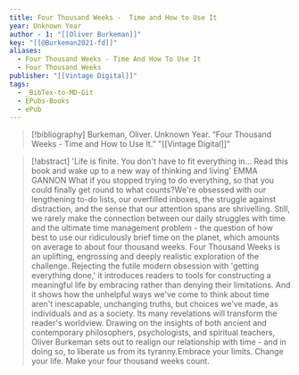 ```yaml
---
title: Four Thousand Weeks -  Time and How to Use It
year: Unknown Year
author - 1: "[[Oliver Burkeman]]"
key: "[[@Burkeman2021-fd]]"
aliases:
  - Four Thousand Weeks - Time And How To Use It
  - Four Thousand Weeks
publisher: "[[Vintage Digital]]"
tags:
  - _BibTex-to-MD-Git
  - EPubs-Books
  - ePub
---
```


> [!bibliography]
> Burkeman, Oliver. Unknown Year. “Four Thousand Weeks -  Time and How to Use It.” "[[Vintage Digital]]"

> [!abstract]
> 'Life is finite. You don't have to fit everything in... Read this book and wake up to a new way of thinking and living' EMMA GANNON What if you stopped trying to do everything, so that you could finally get round to what counts?We're obsessed with our lengthening to-do lists, our overfilled inboxes, the struggle against distraction, and the sense that our attention spans are shrivelling. Still, we rarely make the connection between our daily struggles with time and the ultimate time management problem -  the question of how best to use our ridiculously brief time on the planet, which amounts on average to about four thousand weeks. Four Thousand Weeks is an uplifting, engrossing and deeply realistic exploration of the challenge. Rejecting the futile modern obsession with 'getting everything done,' it introduces readers to tools for constructing a meaningful life by embracing rather than denying their limitations. And it shows how the unhelpful ways we've come to think about time aren't inescapable, unchanging truths, but choices we've made, as individuals and as a society. Its many revelations will transform the reader's worldview. Drawing on the insights of both ancient and contemporary philosophers, psychologists, and spiritual teachers, Oliver Burkeman sets out to realign our relationship with time - and in doing so, to liberate us from its tyranny.Embrace your limits. Change your life. Make your four thousand weeks count.